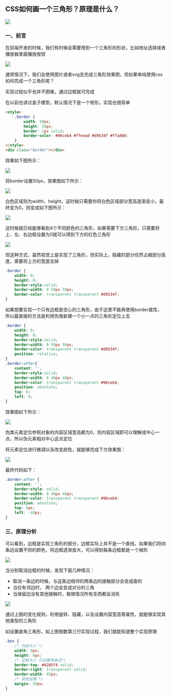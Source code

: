 ## CSS如何画一个三角形？原理是什么？
![](https://static.vue-js.com/bd310120-a279-11eb-85f6-6fac77c0c9b3.png)

### 一、前言

在前端开发的时候，我们有时候会需要用到一个三角形的形状，比如地址选择或者播放器里面播放按钮

![](https://static.vue-js.com/d6d8ff60-a279-11eb-85f6-6fac77c0c9b3.png)

通常情况下，我们会使用图片或者svg去完成三角形效果图，但如果单纯使用css如何完成一个三角形呢？

实现过程似乎也并不困难，通过边框就可完成

在以前也讲过盒子模型，默认情况下是一个矩形，实现也很简单

```html
<style>
    .border {
        width: 50px;
        height: 50px;
        border: 2px solid;
        border-color: #96ceb4 #ffeead #d9534f #ffad60;
    }
</style>
<div class="border"></div>
```

效果如下图所示：

![](https://static.vue-js.com/e3f244e0-a279-11eb-ab90-d9ae814b240d.png)

将border设置50px，效果图如下所示：

![](https://static.vue-js.com/ee0b42b0-a279-11eb-ab90-d9ae814b240d.png)

白色区域则为width、height，这时候只需要你将白色区域部分宽高逐渐变小，最终变为0，则变成如下图所示：

![](https://static.vue-js.com/2afaa030-a27a-11eb-85f6-6fac77c0c9b3.png)

这时候就已经能够看到4个不同颜色的三角形，如果需要下方三角形，只需要将上、左、右边框设置为0就可以得到下方的红色三角形

![](https://static.vue-js.com/2afaa030-a27a-11eb-85f6-6fac77c0c9b3.png)

但这种方式，虽然视觉上是实现了三角形，但实际上，隐藏的部分任然占据部分高度，需要将上方的宽度去掉

```css
.border {
    width: 0;
    height: 0;
    border-style:solid;
    border-width: 0 50px 50px;
    border-color: transparent transparent #d9534f;
}
```

如果想要实现一个只有边框是空心的三角形，由于这里不能再使用border属性，所以最直接的方法是利用伪类新建一个小一点的三角形定位上去

```css
.border {
    width: 0;
    height: 0;
    border-style:solid;
    border-width: 0 50px 50px;
    border-color: transparent transparent #d9534f;
    position: relative;
}
.border:after{
    content: '';
    border-style:solid;
    border-width: 0 40px 40px;
    border-color: transparent transparent #96ceb4;
    position: absolute;
    top: 0;
    left: 0;
}
```

效果图如下所示：

![](https://static.vue-js.com/59f4d720-a27a-11eb-85f6-6fac77c0c9b3.png)

伪类元素定位参照对象的内容区域宽高都为0，则内容区域即可以理解成中心一点，所以伪元素相对中心这点定位

将元素定位进行微调以及改变颜色，就能够完成下方效果图：

![](https://static.vue-js.com/653a6e10-a27a-11eb-85f6-6fac77c0c9b3.png)

最终代码如下：

```css
.border:after {
    content: '';
    border-style: solid;
    border-width: 0 40px 40px;
    border-color: transparent transparent #96ceb4;
    position: absolute;
    top: 6px;
    left: -40px;
}
```

### 三、原理分析

可以看到，边框是实现三角形的部分，边框实际上并不是一个直线，如果我们将四条边设置不同的颜色，将边框逐渐放大，可以得到每条边框都是一个梯形

![](https://static.vue-js.com/78d4bd90-a27a-11eb-85f6-6fac77c0c9b3.png)

当分别取消边框的时候，发现下面几种情况：

* 取消一条边的时候，与这条边相邻的两条边的接触部分会变成直的
* 当仅有邻边时， 两个边会变成对分的三角
* 当保留边没有其他接触时，极限情况所有东西都会消失

![](https://static.vue-js.com/84586ef0-a27a-11eb-85f6-6fac77c0c9b3.png)

通过上图的变化规则，利用旋转、隐藏，以及设置内容宽高等属性，就能够实现其他类型的三角形

如设置直角三角形，如上图倒数第三行实现过程，我们就能知道整个实现原理

```css
.box {
    /* 内部大小 */
    width: 0px;
    height: 0px;
    /* 边框大小 只设置两条边*/
    border-top: #4285f4 solid;
    border-right: transparent solid;
    border-width: 85px; 
    /* 其他设置 */
    margin: 50px;
}
```


